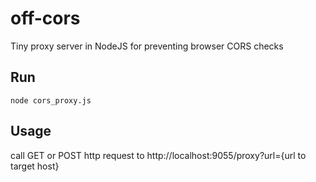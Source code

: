 # off-cors
Tiny proxy server in NodeJS for preventing browser CORS checks

## Run
```
node cors_proxy.js
```

## Usage
call GET or POST http request to http://localhost:9055/proxy?url={url to target host}